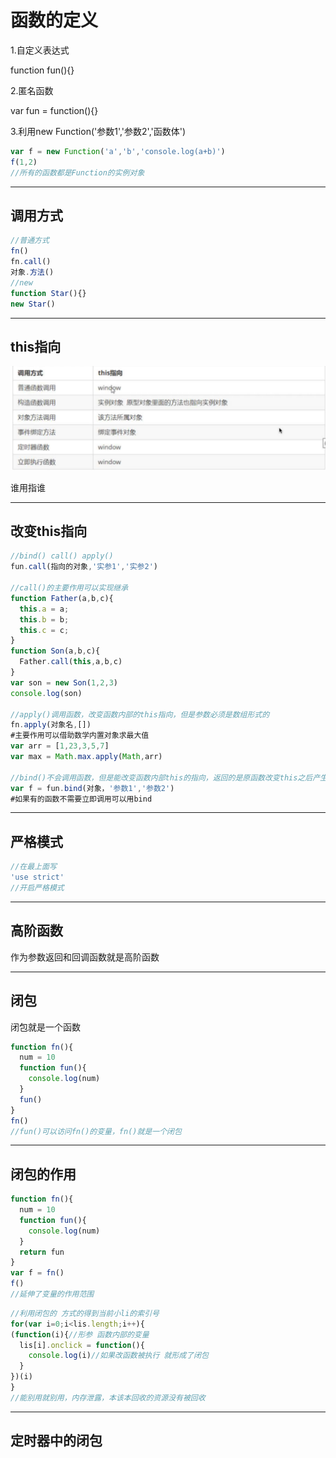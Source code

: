 # 函数的定义

1.自定义表达式

function fun(){}

2.匿名函数

var fun = function(){}

3.利用new Function('参数1','参数2','函数体')

```js
var f = new Function('a','b','console.log(a+b)')
f(1,2)
//所有的函数都是Function的实例对象
```

---

## 调用方式

```js
//普通方式
fn()
fn.call()
对象.方法()
//new
function Star(){}
new Star()
```

---

## this指向

![this指向](笔记截图/this指向.png)

谁用指谁

---

## 改变this指向

```js
//bind() call() apply()
fun.call(指向的对象,'实参1','实参2')

//call()的主要作用可以实现继承
function Father(a,b,c){
  this.a = a;
  this.b = b;
  this.c = c;
}
function Son(a,b,c){
  Father.call(this,a,b,c)
}
var son = new Son(1,2,3)
console.log(son)

//apply()调用函数，改变函数内部的this指向，但是参数必须是数组形式的
fn.apply(对象名,[])
#主要作用可以借助数学内置对象求最大值
var arr = [1,23,3,5,7]
var max = Math.max.apply(Math,arr)

//bind()不会调用函数，但是能改变函数内部this的指向，返回的是原函数改变this之后产生的新函数
var f = fun.bind(对象，'参数1','参数2')
#如果有的函数不需要立即调用可以用bind
```

---

## 严格模式

```js
//在最上面写
'use strict'
//开启严格模式
```

---

## 高阶函数

作为参数返回和回调函数就是高阶函数

---

## 闭包

闭包就是一个函数

```js
function fn(){
  num = 10
  function fun(){
    console.log(num)
  }
  fun()
}
fn()
//fun()可以访问fn()的变量，fn()就是一个闭包
```

---

## 闭包的作用

```js
function fn(){
  num = 10
  function fun(){
    console.log(num)
  }
  return fun
}
var f = fn()
f()
//延伸了变量的作用范围
```

````js
//利用闭包的 方式的得到当前小li的索引号
for(var i=0;i<lis.length;i++){
(function(i){//形参 函数内部的变量
  lis[i].onclick = function(){
    console.log(i)//如果改函数被执行 就形成了闭包
  }
})(i)
}
//能别用就别用，内存泄露，本该本回收的资源没有被回收
````

---

## 定时器中的闭包

